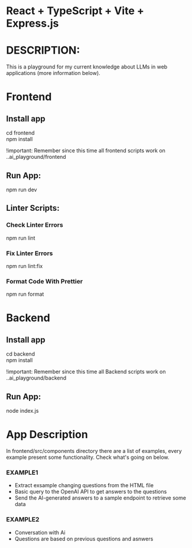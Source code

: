 # React + TypeScript + Vite + Express.js

# DESCRIPTION:

This is a playground for my current knowledge about LLMs in web applications (more information below).

# Frontend

## Install app

cd frontend<br>
npm install

!important: Remember since this time all frontend scripts work on ..ai_playground/frontend

## Run App:

npm run dev

## Linter Scripts:

### Check Linter Errors

npm run lint

### Fix Linter Errors

npm run lint:fix

### Format Code With Prettier

npm run format

# Backend

## Install app

cd backend<br>
npm install

!important: Remember since this time all Backend scripts work on ..ai_playground/backend

## Run App:
node index.js

# App Description

In frontend/src/components directory there are a list of examples, every example present some functionality.
Check what's going on below.

### EXAMPLE1

- Extract exsample changing questions from the HTML file
- Basic query to the OpenAI API to get answers to the questions
- Send the AI-generated answers to a sample endpoint to retrieve some data

### EXAMPLE2

- Conversation with Ai
- Questions are based on previous questions and asnwers
